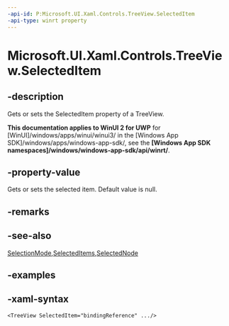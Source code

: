 ```yaml
---
-api-id: P:Microsoft.UI.Xaml.Controls.TreeView.SelectedItem
-api-type: winrt property
---
```


# Microsoft.UI.Xaml.Controls.TreeView.SelectedItem

## -description

Gets or sets the SelectedItem property of a TreeView.

**This documentation applies to WinUI 2 for UWP** for [WinUI]/windows/apps/winui/winui3/ in the [Windows App SDK]/windows/apps/windows-app-sdk/, see the **[Windows App SDK namespaces]/windows/windows-app-sdk/api/winrt/**.

## -property-value

Gets or sets the selected item. Default value is null.

## -remarks

## -see-also

[SelectionMode](treeview_selectionmode.md),[SelectedItems](treeview_selecteditems.md),[SelectedNode](treeview_selectednode.md)

## -examples

## -xaml-syntax

```xaml
<TreeView SelectedItem="bindingReference" .../>
```

